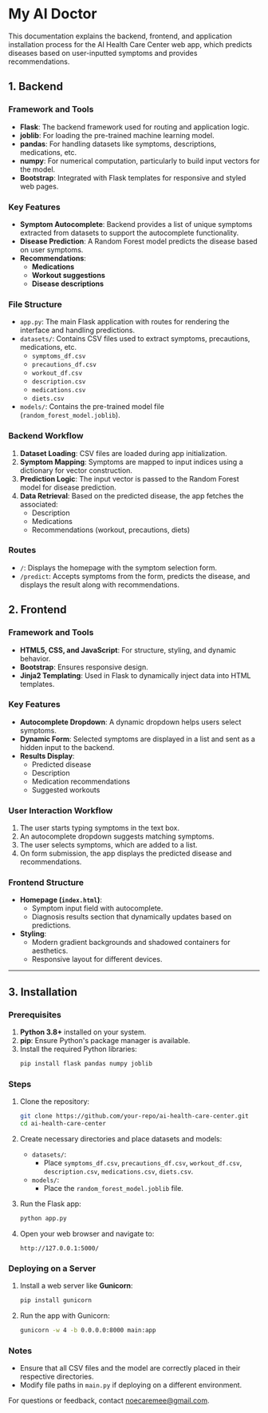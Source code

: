 # My AI Doctor

This documentation explains the backend, frontend, and application installation process for the AI Health Care Center web app, which predicts diseases based on user-inputted symptoms and provides recommendations.

## 1. Backend

### Framework and Tools
- **Flask**: The backend framework used for routing and application logic.
- **joblib**: For loading the pre-trained machine learning model.
- **pandas**: For handling datasets like symptoms, descriptions, medications, etc.
- **numpy**: For numerical computation, particularly to build input vectors for the model.
- **Bootstrap**: Integrated with Flask templates for responsive and styled web pages.

### Key Features
- **Symptom Autocomplete**: Backend provides a list of unique symptoms extracted from datasets to support the autocomplete functionality.
- **Disease Prediction**: A Random Forest model predicts the disease based on user symptoms.
- **Recommendations**:
  - **Medications**
  - **Workout suggestions**
  - **Disease descriptions**

### File Structure
- `app.py`: The main Flask application with routes for rendering the interface and handling predictions.
- `datasets/`: Contains CSV files used to extract symptoms, precautions, medications, etc.
  - `symptoms_df.csv`
  - `precautions_df.csv`
  - `workout_df.csv`
  - `description.csv`
  - `medications.csv`
  - `diets.csv`
- `models/`: Contains the pre-trained model file (`random_forest_model.joblib`).

### Backend Workflow
1. **Dataset Loading**: CSV files are loaded during app initialization.
2. **Symptom Mapping**: Symptoms are mapped to input indices using a dictionary for vector construction.
3. **Prediction Logic**: The input vector is passed to the Random Forest model for disease prediction.
4. **Data Retrieval**: Based on the predicted disease, the app fetches the associated:
   - Description
   - Medications
   - Recommendations (workout, precautions, diets)

### Routes
- `/`: Displays the homepage with the symptom selection form.
- `/predict`: Accepts symptoms from the form, predicts the disease, and displays the result along with recommendations.


## 2. Frontend

### Framework and Tools
- **HTML5, CSS, and JavaScript**: For structure, styling, and dynamic behavior.
- **Bootstrap**: Ensures responsive design.
- **Jinja2 Templating**: Used in Flask to dynamically inject data into HTML templates.

### Key Features
- **Autocomplete Dropdown**: A dynamic dropdown helps users select symptoms.
- **Dynamic Form**: Selected symptoms are displayed in a list and sent as a hidden input to the backend.
- **Results Display**:
  - Predicted disease
  - Description
  - Medication recommendations
  - Suggested workouts

### User Interaction Workflow
1. The user starts typing symptoms in the text box.
2. An autocomplete dropdown suggests matching symptoms.
3. The user selects symptoms, which are added to a list.
4. On form submission, the app displays the predicted disease and recommendations.

### Frontend Structure
- **Homepage (`index.html`)**:
  - Symptom input field with autocomplete.
  - Diagnosis results section that dynamically updates based on predictions.
- **Styling**:
  - Modern gradient backgrounds and shadowed containers for aesthetics.
  - Responsive layout for different devices.

---

## 3. Installation

### Prerequisites
1. **Python 3.8+** installed on your system.
2. **pip**: Ensure Python's package manager is available.
3. Install the required Python libraries:
   ```bash
   pip install flask pandas numpy joblib
   ```

### Steps
1. Clone the repository:
   ```bash
   git clone https://github.com/your-repo/ai-health-care-center.git
   cd ai-health-care-center
   ```

2. Create necessary directories and place datasets and models:
   - `datasets/`:
     - Place `symptoms_df.csv`, `precautions_df.csv`, `workout_df.csv`, `description.csv`, `medications.csv`, `diets.csv`.
   - `models/`:
     - Place the `random_forest_model.joblib` file.

3. Run the Flask app:
   ```bash
   python app.py
   ```

4. Open your web browser and navigate to:
   ```
   http://127.0.0.1:5000/
   ```

### Deploying on a Server
1. Install a web server like **Gunicorn**:
   ```bash
   pip install gunicorn
   ```
2. Run the app with Gunicorn:
   ```bash
   gunicorn -w 4 -b 0.0.0.0:8000 main:app
   ```

### Notes
- Ensure that all CSV files and the model are correctly placed in their respective directories.
- Modify file paths in `main.py` if deploying on a different environment.

For questions or feedback, contact noecaremee@gmail.com.

